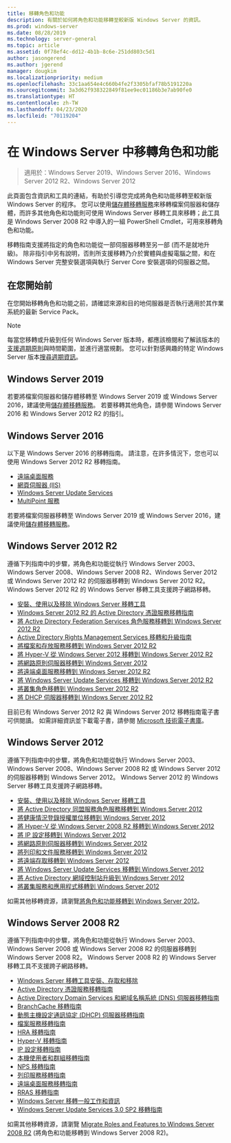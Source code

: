 ```yaml
---
title: 移轉角色和功能
description: 有關於如何將角色和功能移轉至較新版 Windows Server 的資訊。
ms.prod: windows-server
ms.date: 08/28/2019
ms.technology: server-general
ms.topic: article
ms.assetid: 0f78ef4c-dd12-4b1b-8c6e-251dd803c5d1
author: jasongerend
ms.author: jgerend
manager: dougkim
ms.localizationpriority: medium
ms.openlocfilehash: 33c1aa654e4c660b4fe2f3305bfaf78b5191220a
ms.sourcegitcommit: 3a3d62f938322849f81ee9ec01186b3e7ab90fe0
ms.translationtype: HT
ms.contentlocale: zh-TW
ms.lasthandoff: 04/23/2020
ms.locfileid: "70119204"
---
```

# <a name="migrating-roles-and-features-in-windows-server"></a>在 Windows Server 中移轉角色和功能

> 適用於：Windows Server 2019、Windows Server 2016、Windows Server 2012 R2、Windows Server 2012

此頁面包含資訊和工具的連結，有助於引導您完成將角色和功能移轉至較新版 Windows Server 的程序。 您可以使用[儲存體移轉服務](../storage/storage-migration-service/overview.md)來移轉檔案伺服器和儲存體，而許多其他角色和功能則可使用 Windows Server 移轉工具來移轉；此工具是 Windows Server 2008 R2 中導入的一組 PowerShell Cmdlet，可用來移轉角色和功能。

移轉指南支援將指定的角色和功能從一部伺服器移轉至另一部 (而不是就地升級)。 除非指引中另有說明，否則所支援移轉乃介於實體與虛擬電腦之間，和在 Windows Server 完整安裝選項與執行 Server Core 安裝選項的伺服器之間。

## <a name="before-you-begin"></a>在您開始前

在您開始移轉角色和功能之前，請確認來源和目的地伺服器是否執行適用於其作業系統的最新 Service Pack。 

> [!NOTE]
> 每當您移轉或升級到任何 Windows Server 版本時，都應該檢閱和了解該版本的[支援週期原則](https://support.microsoft.com/lifecycle)與時間範圍，並進行適當規劃。 您可以針對感興趣的特定 Windows Server 版本[搜尋週期資訊](https://support.microsoft.com/lifecycle)。

## <a name="windows-server-2019"></a>Windows Server 2019

若要將檔案伺服器和儲存體移轉至 Windows Server 2019 或 Windows Server 2016，建議使用[儲存體移轉服務](../storage/storage-migration-service/overview.md)。 若要移轉其他角色，請參閱 Windows Server 2016 和 Windows Server 2012 R2 的指引。

## <a name="windows-server-2016"></a>Windows Server 2016

以下是 Windows Server 2016 的移轉指南。 請注意，在許多情況下，您也可以使用 Windows Server 2012 R2 移轉指南。

- [遠端桌面服務](https://technet.microsoft.com/windows-server-docs/compute/remote-desktop-services/migrate-rds-role-services)
- [網頁伺服器 (IIS)](https://www.iis.net/downloads/microsoft/web-deploy)
- [Windows Server Update Services](https://technet.microsoft.com/library/hh852339.aspx)
- [MultiPoint 服務](https://technet.microsoft.com/windows-server-docs/compute/remote-desktop-services/multipoint-services/multipoint-services-migrate)

若要將檔案伺服器移轉至 Windows Server 2019 或 Windows Server 2016，建議使用[儲存體移轉服務](../storage/storage-migration-service/overview.md)。

## <a name="windows-server-2012-r2"></a>Windows Server 2012 R2

遵循下列指南中的步驟，將角色和功能從執行 Windows Server 2003、Windows Server 2008、Windows Server 2008 R2、Windows Server 2012 或 Windows Server 2012 R2 的伺服器移轉到 Windows Server 2012 R2。 Windows Server 2012 R2 的 Windows Server 移轉工具支援跨子網路移轉。

- [安裝、使用以及移除 Windows Server 移轉工具](https://technet.microsoft.com/library/jj134202.aspx)
- [Windows Server 2012 R2 的 Active Directory 憑證服務移轉指南](https://technet.microsoft.com/library/dn486797.aspx)
- [將 Active Directory Federation Services 角色服務移轉到 Windows Server 2012 R2](https://technet.microsoft.com/library/dn486815.aspx)
- [Active Directory Rights Management Services 移轉和升級指南](https://technet.microsoft.com/library/cc754277.aspx)
- [將檔案和存放服務移轉到 Windows Server 2012 R2](https://technet.microsoft.com/library/dn479292.aspx)
- [將 Hyper-V 從 Windows Server 2012 移轉到 Windows Server 2012 R2](https://technet.microsoft.com/library/dn486799.aspx)
- [將網路原則伺服器移轉到 Windows Server 2012](https://technet.microsoft.com/library/hh831652)
- [將遠端桌面服務移轉到 Windows Server 2012 R2](https://technet.microsoft.com/library/dn479239.aspx)
- [將 Windows Server Update Services 移轉到 Windows Server 2012 R2](https://technet.microsoft.com/library/hh852339.aspx)
- [將叢集角色移轉到 Windows Server 2012 R2](https://technet.microsoft.com/library/dn530779.aspx)
- [將 DHCP 伺服器移轉到 Windows Server 2012 R2](https://technet.microsoft.com/library/dn495425.aspx)

目前已有 Windows Server 2012 R2 與 Windows Server 2012 移轉指南電子書可供閱讀。 如需詳細資訊並下載電子書，請參閱 [Microsoft 技術電子書庫](https://social.technet.microsoft.com/wiki/contents/articles/11608.e-book-gallery-for-microsoft-technologies.aspx#MigrateRoles)。

## <a name="windows-server-2012"></a>Windows Server 2012

遵循下列指南中的步驟，將角色和功能從執行 Windows Server 2003、Windows Server 2008、Windows Server 2008 R2 或 Windows Server 2012 的伺服器移轉到 Windows Server 2012。 Windows Server 2012 的 Windows Server 移轉工具支援跨子網路移轉。

- [安裝、使用以及移除 Windows Server 移轉工具](https://technet.microsoft.com/library/jj134202)
- [將 Active Directory 同盟服務角色服務移轉到 Windows Server 2012](https://technet.microsoft.com/library/jj647765)
- [將健康情況登錄授權單位移轉到 Windows Server 2012](https://technet.microsoft.com/library/hh831513)
- [將 Hyper-V 從 Windows Server 2008 R2 移轉到 Windows Server 2012](https://technet.microsoft.com/library/jj574113)
- [將 IP 設定移轉到 Windows Server 2012](https://technet.microsoft.com/library/jj574133)
- [將網路原則伺服器移轉到 Windows Server 2012](https://technet.microsoft.com/library/hh831652)
- [將列印和文件服務移轉到 Windows Server 2012](https://technet.microsoft.com/library/jj134150)
- [將遠端存取移轉到 Windows Server 2012](https://technet.microsoft.com/library/hh831423)
- [將 Windows Server Update Services 移轉到 Windows Server 2012](https://technet.microsoft.com/library/hh852339)
- [將 Active Directory 網域控制站升級到 Windows Server 2012](https://technet.microsoft.com/library/hh994618.aspx)
- [將叢集服務和應用程式移轉到 Windows Server 2012](https://technet.microsoft.com/library/dn486790.aspx)
 

如需其他移轉資源，請瀏覽[將角色和功能移轉到 Windows Server 2012](https://technet.microsoft.com/library/jj134039)。

## <a name="windows-server-2008-r2"></a>Windows Server 2008 R2

遵循下列指南中的步驟，將角色和功能從執行 Windows Server 2003、Windows Server 2008 或 Windows Server 2008 R2 的伺服器移轉到 Windows Server 2008 R2。 Windows Server 2008 R2 的 Windows Server 移轉工具不支援跨子網路移轉。

- [Windows Server 移轉工具安裝、存取和移除](https://technet.microsoft.com/library/dd379545)
- [Active Directory 憑證服務移轉指南](https://technet.microsoft.com/library/ee126170)
- [Active Directory Domain Services 和網域名稱系統 (DNS) 伺服器移轉指南](https://technet.microsoft.com/library/dd379558)
- [BranchCache 移轉指南](https://technet.microsoft.com/library/dd548365)
- [動態主機設定通訊協定 (DHCP) 伺服器移轉指南](https://technet.microsoft.com/library/dd379535)
- [檔案服務移轉指南](https://technet.microsoft.com/library/dd379487)
- [HRA 移轉指南](https://technet.microsoft.com/library/ee791829)
- [Hyper-V 移轉指南](https://technet.microsoft.com/library/ee849855)
- [IP 設定移轉指南](https://technet.microsoft.com/library/dd379537)
- [本機使用者和群組移轉指南](https://technet.microsoft.com/library/dd379531)
- [NPS 移轉指南](https://technet.microsoft.com/library/ee791849)
- [列印服務移轉指南](https://technet.microsoft.com/library/dd379488)
- [遠端桌面服務移轉指南](https://technet.microsoft.com/library/ff849223)
- [RRAS 移轉指南](https://technet.microsoft.com/library/ee822825)
- [Windows Server 移轉一般工作和資訊](https://technet.microsoft.com/library/ff400258)
- [Windows Server Update Services 3.0 SP2 移轉指南](https://technet.microsoft.com/library/ee822826)
 
如需其他移轉資源，請瀏覽 [Migrate Roles and Features to Windows Server 2008 R2](https://technet.microsoft.com/library/dd365353) (將角色和功能移轉到 Windows Server 2008 R2)。
